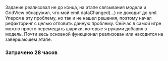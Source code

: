  Задание реализовал не до конца, на этапе связывания модели и GridView обнаружил,
что мой emit dataChanged(…) не доходит до qml. Уперся в эту проблему, но так и не нашел решения,
поэтому начал рефакторинг с целью отловить данную проблему. Сейчас в самой игре можно просто перемещать шарики, 
которые я руками добавил в модель. Почти весь основной функционал реализован или находится на завершающем этапе. 
### Затрачено 28 часов